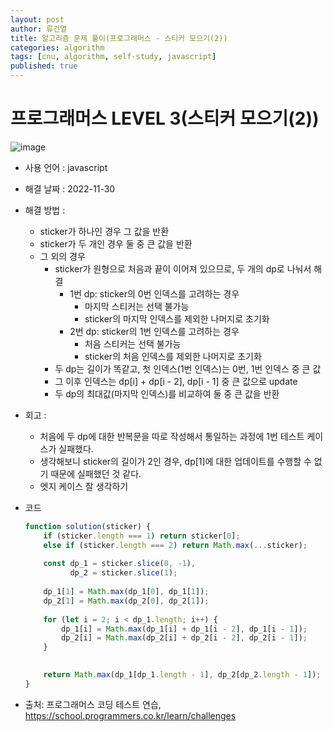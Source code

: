 ```yaml
---
layout: post
author: 류건열
title: 알고리즘 문제 풀이(프로그래머스 - 스티커 모으기(2))
categories: algorithm
tags: [cnu, algorithm, self-study, javascript]
published: true
---
```


# 프로그래머스 LEVEL 3(스티커 모으기(2))

  ![image](https://user-images.githubusercontent.com/34560965/204570604-c5b39010-9767-4bf8-af16-3ea16903db04.png)

  - 사용 언어 : javascript

  - 해결 날짜 : 2022-11-30

  - 해결 방법 :
    - sticker가 하나인 경우 그 값을 반환
    - sticker가 두 개인 경우 둘 중 큰 값을 반환
    - 그 외의 경우
      - sticker가 원형으로 처음과 끝이 이어져 있으므로, 두 개의 dp로 나눠서 해결
        - 1번 dp: sticker의 0번 인덱스를 고려하는 경우
          - 마지막 스티커는 선택 불가능
          - sticker의 마지막 인덱스를 제외한 나머지로 초기화
        - 2번 dp: sticker의 1번 인덱스를 고려하는 경우
          - 처음 스티커는 선택 불가능
          - sticker의 처음 인덱스를 제외한 나머지로 초기화
      - 두 dp는 길이가 똑같고, 첫 인덱스(1번 인덱스)는 0번, 1번 인덱스 중 큰 값
      - 그 이후 인덱스는 dp[i] + dp[i - 2], dp[i - 1] 중 큰 값으로 update
      - 두 dp의 최대값(마지막 인덱스)를 비교하여 둘 중 큰 값을 반환

  - 회고 : 
    - 처음에 두 dp에 대한 반복문을 따로 작성해서 통일하는 과정에 1번 테스트 케이스가 실패했다.
    - 생각해보니 sticker의 길이가 2인 경우, dp[1]에 대한 업데이트를 수행할 수 없기 때문에 실패했던 것 같다.
    - 엣지 케이스 잘 생각하기
  
  - 코드

    ```javascript
    function solution(sticker) {
        if (sticker.length === 1) return sticker[0];
        else if (sticker.length === 2) return Math.max(...sticker);
        
        const dp_1 = sticker.slice(0, -1),
              dp_2 = sticker.slice(1);
        
        dp_1[1] = Math.max(dp_1[0], dp_1[1]);
        dp_2[1] = Math.max(dp_2[0], dp_2[1]);
        
        for (let i = 2; i < dp_1.length; i++) {
            dp_1[i] = Math.max(dp_1[i] + dp_1[i - 2], dp_1[i - 1]);
            dp_2[i] = Math.max(dp_2[i] + dp_2[i - 2], dp_2[i - 1]);
        }
        

        return Math.max(dp_1[dp_1.length - 1], dp_2[dp_2.length - 1]);
    }
    ```
    
  - 출처: 프로그래머스 코딩 테스트 연습, https://school.programmers.co.kr/learn/challenges
